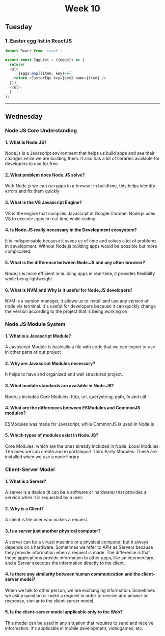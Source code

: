 <h1 align=center>Week 10</h1>

## Tuesday
### 1. Easter egg list in ReactJS
```javascript
import React from 'react';

export const EggList = ({eggs}) => {
  return(
  <ul>
      {eggs.map((item, key)=>{
    return <EasterEgg key={key} name={item} />
  })}
  </ul>
  )
};
```
___
## Wednesday
### Node.JS Core Understanding
#### 1. What is Node.JS?
  Node.js is a Javascript environment that helps us build apps and see their changes while we are building them. It also has a lot of libraries available for 
  developers   to use for free.
#### 2. What problem does Node.JS solve?
  With Node.js we can run apps in a browser in buildtime, this helps identify errors and fix them quickly
#### 3. What is the V8 Javascript Engine?
  V8 is the engine that compiles Javascript in Google Chrome. Node.js uses V8 to execute apps in real-time while coding.
#### 4. Is Node.JS really necessary in the Development ecosystem?
  It is indispensable because it saves us of time and solves a lot of problems in development. Without Node.js building apps would be possible but more complicated.
#### 5. What is the difference between Node.JS and any other browser?
  Node.js is more efficient in building apps in real-time, it provides flexibility while being lightweight 
#### 6. What is NVM and Why is it useful for Node.JS developers?
  NVM is a version manager, it allows us to install and use any version of node via terminal. It's useful for developers because it can quickly change the version
  according to the project that is being working on.
  
### Node.JS Module System
#### 1. What is a Javascript Module?
  A Javascript Module is basically a file with code that we can export to use in other parts of our project
#### 2. Why are Javascript Modules necessary?
  It helps to have and organized and well structured project.
#### 3. What module standards are available in Node.JS?
  Node.js includes Core Modules: http, url, querystring, path, fs and util
#### 4. What are the differences between ESModules and CommonJS modules?
  ESModules was made for Javascript, while CommonJS is used in Node.js
#### 5. Which types of modules exist in Node.JS?
  Core Modules: which are the ones already included in Node.
  Local Modules: The ones we can create and export/import
  Third Party Modules: These are installed when we use a node library 
  
### Client-Server Model
#### 1. What is a Server?
  A server is a device (it can be a software or hardware) that provides a service when it is requested by a user.
#### 2. Why is a Client?
  A client is the user who makes a request.
#### 3. Is a server just another physical computer?
  A server can be a virtual machine or a physical computer, but it always depends on a hardware. Sometimes we refer to APIs as Servers because they provide information 
  when a request is made. The difference is that these applications provide information to other apps, like an intermediary; and a Server executes the information 
  directly to the client.
#### 4. Is there any similarity between human communication and the client-server model?
  When we talk to other person, we are exchanging information. Sometimes we ask a question or make a request in order to receive and answer or response, similar to the 
  client-server model.
#### 5. Is the client-server model applicable only to the Web?
  This model can be used in any situation that requires to send and receive information. It's applicable in mobile development, videogames, etc.
